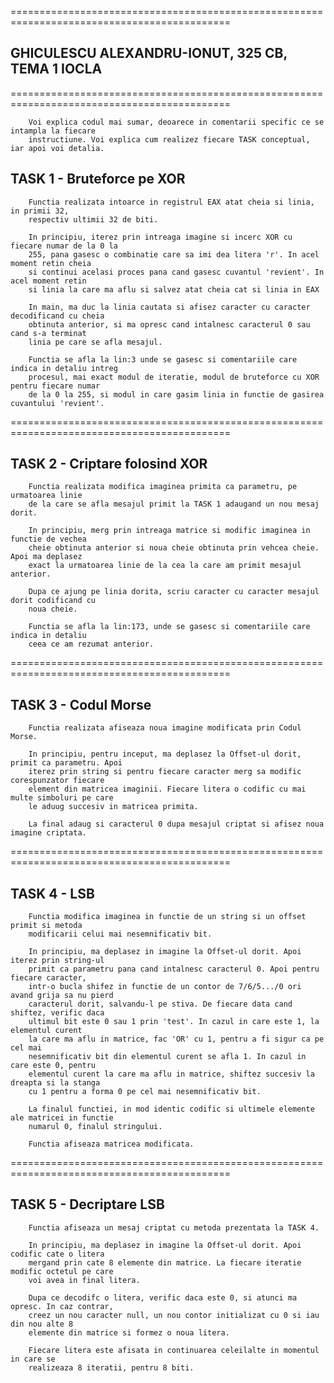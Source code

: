 ============================================================================================
## GHICULESCU ALEXANDRU-IONUT, 325 CB, TEMA 1 IOCLA ##			   
============================================================================================

        Voi explica codul mai sumar, deoarece in comentarii specific ce se intampla la fiecare
        instructiune. Voi explica cum realizez fiecare TASK conceptual, iar apoi voi detalia.

## TASK 1 - Bruteforce pe XOR ##
                  
        Functia realizata intoarce in registrul EAX atat cheia si linia, in primii 32, 
        respectiv ultimii 32 de biti.
        
        In principiu, iterez prin intreaga imagine si incerc XOR cu fiecare numar de la 0 la 
        255, pana gasesc o combinatie care sa imi dea litera 'r'. In acel moment retin cheia
        si continui acelasi proces pana cand gasesc cuvantul 'revient'. In acel moment retin
        si linia la care ma aflu si salvez atat cheia cat si linia in EAX
        
        In main, ma duc la linia cautata si afisez caracter cu caracter decodificand cu cheia
        obtinuta anterior, si ma opresc cand intalnesc caracterul 0 sau cand s-a terminat 
        linia pe care se afla mesajul.
        
        Functia se afla la lin:3 unde se gasesc si comentariile care indica in detaliu intreg
        procesul, mai exact modul de iteratie, modul de bruteforce cu XOR pentru fiecare numar
        de la 0 la 255, si modul in care gasim linia in functie de gasirea cuvantului 'revient'.
        
============================================================================================
## TASK 2 - Criptare folosind XOR ##
                                    
        Functia realizata modifica imaginea primita ca parametru, pe urmatoarea linie
        de la care se afla mesajul primit la TASK 1 adaugand un nou mesaj dorit.
        
        In principiu, merg prin intreaga matrice si modific imaginea in functie de vechea 
        cheie obtinuta anterior si noua cheie obtinuta prin vehcea cheie. Apoi ma deplasez
        exact la urmatoarea linie de la cea la care am primit mesajul anterior.
        
        Dupa ce ajung pe linia dorita, scriu caracter cu caracter mesajul dorit codificand cu 
        noua cheie.
        
        Functia se afla la lin:173, unde se gasesc si comentariile care indica in detaliu
        ceea ce am rezumat anterior.
        
============================================================================================
## TASK 3 - Codul Morse ##
                                    
        Functia realizata afiseaza noua imagine modificata prin Codul Morse.
        
        In principiu, pentru inceput, ma deplasez la Offset-ul dorit, primit ca parametru. Apoi
        iterez prin string si pentru fiecare caracter merg sa modific corespunzator fiecare 
        element din matricea imaginii. Fiecare litera o codific cu mai multe simboluri pe care
        le aduug succesiv in matricea primita.
        
        La final adaug si caracterul 0 dupa mesajul criptat si afisez noua imagine criptata.      
        
============================================================================================
## TASK 4 - LSB ## 
                                    
        Functia modifica imaginea in functie de un string si un offset primit si metoda 
        modificarii celui mai nesemnificativ bit.
        
        In principiu, ma deplasez in imagine la Offset-ul dorit. Apoi iterez prin string-ul
        primit ca parametru pana cand intalnesc caracterul 0. Apoi pentru fiecare caracter,
        intr-o bucla shifez in functie de un contor de 7/6/5.../0 ori avand grija sa nu pierd
        caracterul dorit, salvandu-l pe stiva. De fiecare data cand shiftez, verific daca
        ultimul bit este 0 sau 1 prin 'test'. In cazul in care este 1, la elementul curent
        la care ma aflu in matrice, fac 'OR' cu 1, pentru a fi sigur ca pe cel mai 
        nesemnificativ bit din elementul curent se afla 1. In cazul in care este 0, pentru
        elementul curent la care ma aflu in matrice, shiftez succesiv la dreapta si la stanga 
        cu 1 pentru a forma 0 pe cel mai nesemnificativ bit. 
        
        La finalul functiei, in mod identic codific si ultimele elemente ale matricei in functie
        numarul 0, finalul stringului.
       
        Functia afiseaza matricea modificata.
        
============================================================================================
## TASK 5 - Decriptare LSB ##
                                    
        Functia afiseaza un mesaj criptat cu metoda prezentata la TASK 4.
        
        In principiu, ma deplasez in imagine la Offset-ul dorit. Apoi codific cate o litera
        mergand prin cate 8 elemente din matrice. La fiecare iteratie modific octetul pe care
        voi avea in final litera. 
        
        Dupa ce decodifc o litera, verific daca este 0, si atunci ma opresc. In caz contrar,
        creez un nou caracter null, un nou contor initializat cu 0 si iau din nou alte 8
        elemente din matrice si formez o noua litera.
        
        Fiecare litera este afisata in continuarea celeilalte in momentul in care se
        realizeaza 8 iteratii, pentru 8 biti.

